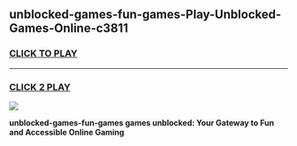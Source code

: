 
## unblocked-games-fun-games-Play-Unblocked-Games-Online-c3811
<h3>
<a href="https://premium76.site?title=unblocked-games-fun-games&ref=24A">CLICK TO PLAY</a></h3>
<hr>

<h3>
<a href="https://premium76.site?title=unblocked-games-fun-games&ref=24A">CLICK 2 PLAY</a>
  
</h3>

<a href="https://premium76.site?title=unblocked-games-fun-games&ref=24A"><img src="https://clearcache.store/games.png"></a>


**unblocked-games-fun-games games unblocked: Your Gateway to Fun and Accessible Online Gaming**
